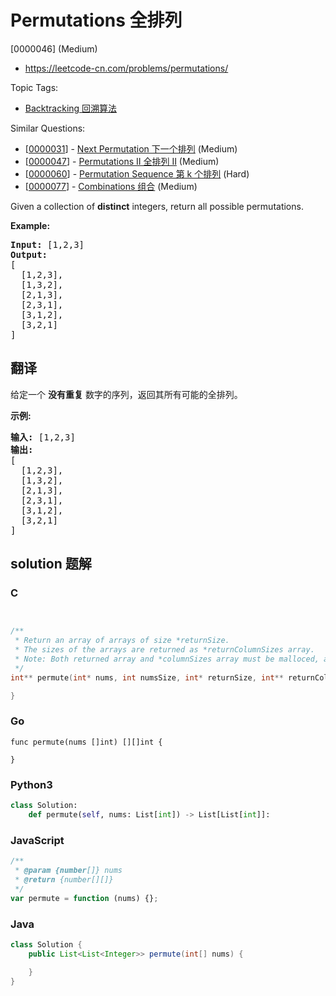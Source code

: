 # Permutations 全排列

[0000046] (Medium)

- https://leetcode-cn.com/problems/permutations/

Topic Tags:

- [Backtracking 回溯算法](https://leetcode-cn.com/tag/backtracking/)

Similar Questions:

- [[0000031](https://leetcode-cn.com/problems/next-permutation/)] - [Next Permutation 下一个排列](./0000031.next-permutation.md) (Medium)
- [[0000047](https://leetcode-cn.com/problems/permutations-ii/)] - [Permutations II 全排列 II](./0000047.permutations-ii.md) (Medium)
- [[0000060](https://leetcode-cn.com/problems/permutation-sequence/)] - [Permutation Sequence 第 k 个排列](./0000060.permutation-sequence.md) (Hard)
- [[0000077](https://leetcode-cn.com/problems/combinations/)] - [Combinations 组合](./0000077.combinations.md) (Medium)

Given a collection of **distinct** integers, return all possible permutations.

**Example:**

<pre><strong>Input:</strong> [1,2,3]
<strong>Output:</strong>
[
  [1,2,3],
  [1,3,2],
  [2,1,3],
  [2,3,1],
  [3,1,2],
  [3,2,1]
]
</pre>

## 翻译

给定一个 **没有重复** 数字的序列，返回其所有可能的全排列。

**示例:**

<pre><strong>输入:</strong> [1,2,3]
<strong>输出:</strong>
[
  [1,2,3],
  [1,3,2],
  [2,1,3],
  [2,3,1],
  [3,1,2],
  [3,2,1]
]</pre>

## solution 题解

### C

```c


/**
 * Return an array of arrays of size *returnSize.
 * The sizes of the arrays are returned as *returnColumnSizes array.
 * Note: Both returned array and *columnSizes array must be malloced, assume caller calls free().
 */
int** permute(int* nums, int numsSize, int* returnSize, int** returnColumnSizes){

}
```

### Go

```golang
func permute(nums []int) [][]int {

}
```

### Python3

```python
class Solution:
    def permute(self, nums: List[int]) -> List[List[int]]:
```

### JavaScript

```javascript
/**
 * @param {number[]} nums
 * @return {number[][]}
 */
var permute = function (nums) {};
```

### Java

```java
class Solution {
    public List<List<Integer>> permute(int[] nums) {

    }
}
```

